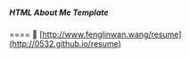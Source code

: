##### HTML About Me Template
====
:pushpin: [http://www.fenglinwan.wang/resume](http://0532.github.io/resume)
